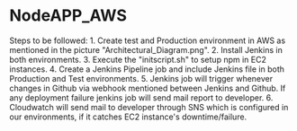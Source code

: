 # NodeAPP_AWS

Steps to be followed:
       1. Create test and Production environment in AWS as mentioned in the picture "Architectural_Diagram.png".
       2. Install Jenkins in both environments.
       3. Execute the "initscript.sh" to setup npm in EC2 instances.
       4. Create a Jenkins Pipeline job and include Jenkins file in both Production and Test environments.
       5. Jenkins job will trigger whenever changes in Github via webhook mentioned between Jenkins and Github.
       If any deployment failure jenkins job will send mail report to developer.
       6. Cloudwatch will send mail to developer through SNS which is configured in our environments, if it catches EC2 instance's downtime/failure.  
       

